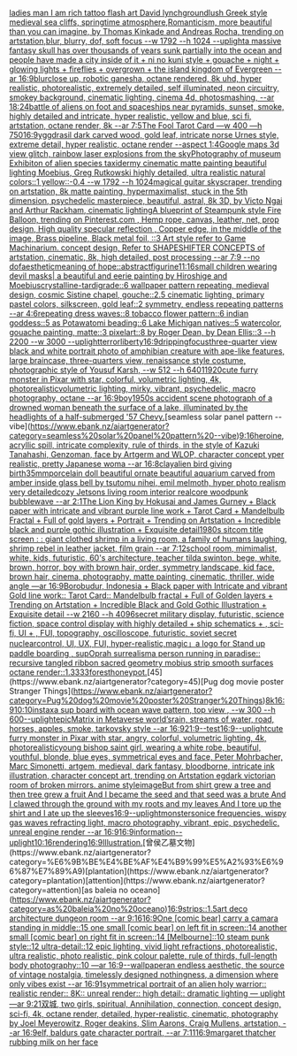 [ladies man I am rich tattoo flash art David lynch](https://www.ebank.nz/aiartgenerator?category=ladies%20man%20I%20am%20rich%20tattoo%20flash%20art%20David%20lynch)[ground](https://www.ebank.nz/aiartgenerator?category=ground)[lush Greek style medieval sea ​​cliffs, springtime atmosphere,Romanticism, more beautiful than you can imagine, by Thomas Kinkade and Andreas Rocha, trending on artstation,blur, blurry, dof, soft focus --w 1792  --h 1024 --uplight](https://www.ebank.nz/aiartgenerator?category=lush%20Greek%20style%20medieval%20sea%20%E2%80%8B%E2%80%8Bcliffs%2C%20springtime%20atmosphere%2CRomanticism%2C%20more%20beautiful%20than%20you%20can%20imagine%2C%20by%20Thomas%20Kinkade%20and%20Andreas%20Rocha%2C%20trending%20on%20artstation%2Cblur%2C%20blurry%2C%20dof%2C%20soft%20focus%20--w%201792%20%20--h%201024%20--uplight)[a massive fantasy skull has over thousands of years sunk partially into the ocean and people have made a city inside of it + ni no kuni style + gouache + night + glowing lights + fireflies + overgrown + the island kingdom of Evergreen --ar 16:9](https://www.ebank.nz/aiartgenerator?category=a%20massive%20fantasy%20skull%20has%20over%20thousands%20of%20years%20sunk%20partially%20into%20the%20ocean%20and%20people%20have%20made%20a%20city%20inside%20of%20it%20%2B%20ni%20no%20kuni%20style%20%2B%20gouache%20%2B%20night%20%2B%20glowing%20lights%20%2B%20fireflies%20%2B%20overgrown%20%2B%20the%20island%20kingdom%20of%20Evergreen%20--ar%2016%3A9)[blur](https://www.ebank.nz/aiartgenerator?category=blur)[close up,  robotic ganesha, octane rendered,  8k uhd,  hyper realistic,  photorealistic,  extremely detailed, self illuminated, neon circuitry, smokey background,  cinematic lighting,  cinema 4d,  photosmashing, --ar 18:24](https://www.ebank.nz/aiartgenerator?category=close%20up%2C%20%20robotic%20ganesha%2C%20octane%20rendered%2C%20%208k%20uhd%2C%20%20hyper%20realistic%2C%20%20photorealistic%2C%20%20extremely%20detailed%2C%20self%20illuminated%2C%20neon%20circuitry%2C%20smokey%20background%2C%20%20cinematic%20lighting%2C%20%20cinema%204d%2C%20%20photosmashing%2C%20--ar%2018%3A24)[battle of aliens on foot and spaceships near pyramids, sunset, smoke, highly detailed and intricate, hyper realistic, yellow and blue, sci fi, artstation, octane render, 8k --ar 7:5](https://www.ebank.nz/aiartgenerator?category=battle%20of%20aliens%20on%20foot%20and%20spaceships%20near%20pyramids%2C%20sunset%2C%20smoke%2C%20highly%20detailed%20and%20intricate%2C%20hyper%20realistic%2C%20yellow%20and%20blue%2C%20sci%20fi%2C%20artstation%2C%20octane%20render%2C%208k%20--ar%207%3A5)[The Fool Tarot Card —w 400 —h 750](https://www.ebank.nz/aiartgenerator?category=The%20Fool%20Tarot%20Card%20%E2%80%94w%20400%20%E2%80%94h%20750)[16:9](https://www.ebank.nz/aiartgenerator?category=16%3A9)[yggdrasil dark carved wood, gold leaf, intricate norse Urnes style, extreme detail, hyper realistic, octane render --aspect 1:4](https://www.ebank.nz/aiartgenerator?category=yggdrasil%20dark%20carved%20wood%2C%20gold%20leaf%2C%20intricate%20norse%20Urnes%20style%2C%20extreme%20detail%2C%20hyper%20realistic%2C%20octane%20render%20--aspect%201%3A4)[Google maps 3d view glitch, rainbow laser explosions from the sky](https://www.ebank.nz/aiartgenerator?category=Google%20maps%203d%20view%20glitch%2C%20rainbow%20laser%20explosions%20from%20the%20sky)[Photography of museum Exhibiton of alien species taxidermy cinematic matte painting beautiful lighting Moebius, Greg Rutkowski highly detailed, ultra realistic natural colors::1 yellow::-0.4 --w 1792 --h 1024](https://www.ebank.nz/aiartgenerator?category=Photography%20of%20museum%20Exhibiton%20of%20alien%20species%20taxidermy%20cinematic%20matte%20painting%20beautiful%20lighting%20Moebius%2C%20Greg%20Rutkowski%20highly%20detailed%2C%20ultra%20realistic%20natural%20colors%3A%3A1%20yellow%3A%3A-0.4%20--w%201792%20--h%201024)[magical guitar skyscraper, trending on artstation, 8k matte painting, hypermaximalist, stuck in the 5th dimension, psychedelic masterpiece, beautiful, astral, 8k 3D, by Victo Ngai and Arthur Rackham, cinematic lighting](https://www.ebank.nz/aiartgenerator?category=magical%20guitar%20skyscraper%2C%20trending%20on%20artstation%2C%208k%20matte%20painting%2C%20hypermaximalist%2C%20stuck%20in%20the%205th%20dimension%2C%20psychedelic%20masterpiece%2C%20beautiful%2C%20astral%2C%208k%203D%2C%20by%20Victo%20Ngai%20and%20Arthur%20Rackham%2C%20cinematic%20lighting)[A blueprint of Steampunk style Fire Balloon,  trending on Pinterest.com  , Hemp rope, canvas, leather, net, prop design, High quality specular reflection , Copper  edge, in the middle of the image, Brass pipeline,  Black metal foil,  ::3  Art style refer to Game Machinarium.  concept design, Refer to SHAPESHIFTER CONCEPTS  of artstation, cinematic,  8k, high detailed,  post processing    --ar 7:9   --no dof](https://www.ebank.nz/aiartgenerator?category=A%20blueprint%20of%20Steampunk%20style%20Fire%20Balloon%2C%20%20trending%20on%20Pinterest.com%20%20%2C%20Hemp%20rope%2C%20canvas%2C%20leather%2C%20net%2C%20prop%20design%2C%20High%20quality%20specular%20reflection%20%2C%20Copper%20%20edge%2C%20in%20the%20middle%20of%20the%20image%2C%20Brass%20pipeline%2C%20%20Black%20metal%20foil%2C%20%20%3A%3A3%20%20Art%20style%20refer%20to%20Game%20Machinarium.%20%20concept%20design%2C%20Refer%20to%20SHAPESHIFTER%20CONCEPTS%20%20of%20artstation%2C%20cinematic%2C%20%208k%2C%20high%20detailed%2C%20%20post%20processing%20%20%20%20--ar%207%3A9%20%20%20--no%20dof)[aesthetic](https://www.ebank.nz/aiartgenerator?category=aesthetic)[meaning of hope::abstract](https://www.ebank.nz/aiartgenerator?category=meaning%20of%20hope%3A%3Aabstract)[figurine](https://www.ebank.nz/aiartgenerator?category=figurine)[11:16](https://www.ebank.nz/aiartgenerator?category=11%3A16)[small children wearing devil masks| a beautiful and eerie painting by Hiroshige and Moebius](https://www.ebank.nz/aiartgenerator?category=small%20children%20wearing%20devil%20masks%7C%20a%20beautiful%20and%20eerie%20painting%20by%20Hiroshige%20and%20Moebius)[crystalline-tardigrade::6 wallpaper pattern repeating, medieval design, cosmic Sistine chapel, gouche::2.5 cinematic lighting, primary pastel colors, silkscreen, gold leaf::2 symmetry, endless repeating patterns --ar 4:6](https://www.ebank.nz/aiartgenerator?category=crystalline-tardigrade%3A%3A6%20wallpaper%20pattern%20repeating%2C%20medieval%20design%2C%20cosmic%20Sistine%20chapel%2C%20gouche%3A%3A2.5%20cinematic%20lighting%2C%20primary%20pastel%20colors%2C%20silkscreen%2C%20gold%20leaf%3A%3A2%20symmetry%2C%20endless%20repeating%20patterns%20--ar%204%3A6)[repeating dress waves::8 tobacco flower pattern::6 indian goddess::5 as Potawatomi beading::6 Lake Michigan natives::5 watercolor, gouache painting, matte::3 pixelart::8 by Roger Dean, by Dean Ellis::3 --h 2200 --w 3000 --uplight](https://www.ebank.nz/aiartgenerator?category=repeating%20dress%20waves%3A%3A8%20tobacco%20flower%20pattern%3A%3A6%20indian%20goddess%3A%3A5%20as%20Potawatomi%20beading%3A%3A6%20Lake%20Michigan%20natives%3A%3A5%20watercolor%2C%20gouache%20painting%2C%20matte%3A%3A3%20pixelart%3A%3A8%20by%20Roger%20Dean%2C%20by%20Dean%20Ellis%3A%3A3%20--h%202200%20--w%203000%20--uplight)[terror](https://www.ebank.nz/aiartgenerator?category=terror)[liberty](https://www.ebank.nz/aiartgenerator?category=liberty)[16:9](https://www.ebank.nz/aiartgenerator?category=16%3A9)[dripping](https://www.ebank.nz/aiartgenerator?category=dripping)[focus](https://www.ebank.nz/aiartgenerator?category=focus)[three-quarter view black and white portrait photo of amphibian creature with ape-like features, large braincase, three-quarters view, renaissance style costume, photographic style of Yousuf Karsh, --w 512 --h 640](https://www.ebank.nz/aiartgenerator?category=three-quarter%20view%20black%20and%20white%20portrait%20photo%20of%20amphibian%20creature%20with%20ape-like%20features%2C%20large%20braincase%2C%20three-quarters%20view%2C%20renaissance%20style%20costume%2C%20photographic%20style%20of%20Yousuf%20Karsh%2C%20--w%20512%20--h%20640)[1](https://www.ebank.nz/aiartgenerator?category=1)[1920](https://www.ebank.nz/aiartgenerator?category=1920)[cute furry monster in Pixar with star, colorful, volumetric lighting, 4k, photorealistic](https://www.ebank.nz/aiartgenerator?category=cute%20furry%20monster%20in%20Pixar%20with%20star%2C%20colorful%2C%20volumetric%20lighting%2C%204k%2C%20photorealistic)[volumetric lighting, mirky, vibrant, psychedelic, macro photography, octane --ar 16:9](https://www.ebank.nz/aiartgenerator?category=volumetric%20lighting%2C%20mirky%2C%20vibrant%2C%20psychedelic%2C%20macro%20photography%2C%20octane%20--ar%2016%3A9)[boy](https://www.ebank.nz/aiartgenerator?category=boy)[1950s accident scene photograph of a drowned woman beneath the surface of a lake, illuminated by the headlights of a half-submerged '57 Chevy.](https://www.ebank.nz/aiartgenerator?category=1950s%20accident%20scene%20photograph%20of%20a%20drowned%20woman%20beneath%20the%20surface%20of%20a%20lake%2C%20illuminated%20by%20the%20headlights%20of%20a%20half-submerged%20%2757%20Chevy.)[seamless solar panel pattern --vibe](https://www.ebank.nz/aiartgenerator?category=seamless%20solar%20panel%20pattern%20--vibe)[9:16](https://www.ebank.nz/aiartgenerator?category=9%3A16)[heroine, acryllic spill, intricate complexity, rule of thirds, in the style of Kazuki Tanahashi, Genzoman, face by Artgerm and WLOP, character concept yper realistic, pretty Japanese woma --ar 16:8](https://www.ebank.nz/aiartgenerator?category=heroine%2C%20acryllic%20spill%2C%20intricate%20complexity%2C%20rule%20of%20thirds%2C%20in%20the%20style%20of%20Kazuki%20Tanahashi%2C%20Genzoman%2C%20face%20by%20Artgerm%20and%20WLOP%2C%20character%20concept%20yper%20realistic%2C%20pretty%20Japanese%20woma%20--ar%2016%3A8)[clay](https://www.ebank.nz/aiartgenerator?category=clay)[alien bird giving birth](https://www.ebank.nz/aiartgenerator?category=alien%20bird%20giving%20birth)[35mm](https://www.ebank.nz/aiartgenerator?category=35mm)[porcelain doll beautiful ornate beautiful aquarium carved from amber inside glass bell by tsutomu nihei, emil melmoth,  hyper photo realism very detailed](https://www.ebank.nz/aiartgenerator?category=porcelain%20doll%20beautiful%20ornate%20beautiful%20aquarium%20carved%20from%20amber%20inside%20glass%20bell%20by%20tsutomu%20nihei%2C%20emil%20melmoth%2C%20%20hyper%20photo%20realism%20very%20detailed)[cozy Jetsons living room interior realcore woodpunk bubblewave --ar 2:1](https://www.ebank.nz/aiartgenerator?category=cozy%20Jetsons%20living%20room%20interior%20realcore%20woodpunk%20bubblewave%20--ar%202%3A1)[The Lion King by Hokusai and James Gurney + Black paper with intricate and vibrant purple line work + Tarot Card + Mandelbulb Fractal + Full of gold layers + Portrait + Trending on Artstation + Incredible black and purple gothic illustration + Exquisite detail](https://www.ebank.nz/aiartgenerator?category=The%20Lion%20King%20by%20Hokusai%20and%20James%20Gurney%20%2B%20Black%20paper%20with%20intricate%20and%20vibrant%20purple%20line%20work%20%2B%20Tarot%20Card%20%2B%20Mandelbulb%20Fractal%20%2B%20Full%20of%20gold%20layers%20%2B%20Portrait%20%2B%20Trending%20on%20Artstation%20%2B%20Incredible%20black%20and%20purple%20gothic%20illustration%20%2B%20Exquisite%20detail)[1980s sitcom title screen : : giant clothed shrimp in a living room, a family of humans laughing, shrimp rebel in leather jacket, film grain --ar 7:12](https://www.ebank.nz/aiartgenerator?category=1980s%20sitcom%20title%20screen%20%3A%20%3A%20giant%20clothed%20shrimp%20in%20a%20living%20room%2C%20a%20family%20of%20humans%20laughing%2C%20shrimp%20rebel%20in%20leather%20jacket%2C%20film%20grain%20--ar%207%3A12)[school room, mimimalist, white, kids, futuristic, 60's architecture, teacher tilda swinton, bege, white, brown, horror, boy with brown hair, order, symmetry landscape, kid face, brown hair, cinema, photography, matte painting, cinematic,  thriller, wide angle —ar 16:9](https://www.ebank.nz/aiartgenerator?category=school%20room%2C%20mimimalist%2C%20white%2C%20kids%2C%20futuristic%2C%2060%27s%20architecture%2C%20teacher%20tilda%20swinton%2C%20bege%2C%20white%2C%20brown%2C%20horror%2C%20boy%20with%20brown%20hair%2C%20order%2C%20symmetry%20landscape%2C%20kid%20face%2C%20brown%20hair%2C%20cinema%2C%20photography%2C%20matte%20painting%2C%20cinematic%2C%20%20thriller%2C%20wide%20angle%20%E2%80%94ar%2016%3A9)[Borobudur, Indonesia + Black paper with Intricate and vibrant Gold line work:: Tarot Card:: Mandelbulb fractal + Full of Golden layers + Trending on Artstation + Incredible Black and Gold Gothic Illustration + Exquisite detail --w 2160  --h 4096](https://www.ebank.nz/aiartgenerator?category=Borobudur%2C%20Indonesia%20%2B%20Black%20paper%20with%20Intricate%20and%20vibrant%20Gold%20line%20work%3A%3A%20Tarot%20Card%3A%3A%20Mandelbulb%20fractal%20%2B%20Full%20of%20Golden%20layers%20%2B%20Trending%20on%20Artstation%20%2B%20Incredible%20Black%20and%20Gold%20Gothic%20Illustration%20%2B%20Exquisite%20detail%20--w%202160%20%20--h%204096)[secret military display, futuristic, science fiction, space control display with highly detailed  + ship schematics  + , sci-fi, UI  + , FUI, topography, oscilloscope, futuristic, soviet secret nuclearcontrol, UI, UX, FUI, hyper-realistic,](https://www.ebank.nz/aiartgenerator?category=secret%20military%20display%2C%20futuristic%2C%20science%20fiction%2C%20space%20control%20display%20with%20highly%20detailed%20%20%2B%20ship%20schematics%20%20%2B%20%2C%20sci-fi%2C%20UI%20%20%2B%20%2C%20FUI%2C%20topography%2C%20oscilloscope%2C%20futuristic%2C%20soviet%20secret%20nuclearcontrol%2C%20UI%2C%20UX%2C%20FUI%2C%20hyper-realistic%2C)[magic」](https://www.ebank.nz/aiartgenerator?category=magic%E3%80%8D)[a logo for Stand up paddle boarding , sup](https://www.ebank.nz/aiartgenerator?category=a%20logo%20for%20Stand%20up%20paddle%20boarding%20%2C%20sup)[Oprah surrealism](https://www.ebank.nz/aiartgenerator?category=Oprah%20surrealism)[a person running in paradise:: recursive tangled ribbon sacred geometry mobius strip smooth surfaces octane render::1.3333](https://www.ebank.nz/aiartgenerator?category=a%20person%20running%20in%20paradise%3A%3A%20recursive%20tangled%20ribbon%20sacred%20geometry%20mobius%20strip%20smooth%20surfaces%20octane%20render%3A%3A1.3333)[forest](https://www.ebank.nz/aiartgenerator?category=forest)[honeypot.](https://www.ebank.nz/aiartgenerator?category=honeypot.)[45](https://www.ebank.nz/aiartgenerator?category=45)[Pug dog movie poster Stranger Things](https://www.ebank.nz/aiartgenerator?category=Pug%20dog%20movie%20poster%20Stranger%20Things)[8k](https://www.ebank.nz/aiartgenerator?category=8k)[16:9](https://www.ebank.nz/aiartgenerator?category=16%3A9)[10:10](https://www.ebank.nz/aiartgenerator?category=10%3A10)[instax](https://www.ebank.nz/aiartgenerator?category=instax)[a sup board with ocean wave pattern, top view , --w 300 --h 600](https://www.ebank.nz/aiartgenerator?category=a%20sup%20board%20with%20ocean%20wave%20pattern%2C%20top%20view%20%2C%20--w%20300%20--h%20600)[--uplight](https://www.ebank.nz/aiartgenerator?category=--uplight)[epic](https://www.ebank.nz/aiartgenerator?category=epic)[Matrix in Metaverse world’s](https://www.ebank.nz/aiartgenerator?category=Matrix%20in%20Metaverse%20world%E2%80%99s)[rain, streams of water, road, horses, apples, smoke, tarkovsky style --ar 16:9](https://www.ebank.nz/aiartgenerator?category=rain%2C%20streams%20of%20water%2C%20road%2C%20horses%2C%20apples%2C%20smoke%2C%20tarkovsky%20style%20--ar%2016%3A9)[21:9](https://www.ebank.nz/aiartgenerator?category=21%3A9)[--test](https://www.ebank.nz/aiartgenerator?category=--test)[16:9](https://www.ebank.nz/aiartgenerator?category=16%3A9)[--uplight](https://www.ebank.nz/aiartgenerator?category=--uplight)[cute furry monster in Pixar with star, angry, colorful, volumetric lighting, 4k, photorealistic](https://www.ebank.nz/aiartgenerator?category=cute%20furry%20monster%20in%20Pixar%20with%20star%2C%20angry%2C%20colorful%2C%20volumetric%20lighting%2C%204k%2C%20photorealistic)[young bishop saint girl, wearing a white robe, beautiful, youthful, blonde, blue eyes, symmetrical eyes and face, Peter Mohrbacher, Marc Simonetti, artgem, medieval, dark fantasy, bloodborne, intricate ink illustration, character concept art, trending on Artstation eg](https://www.ebank.nz/aiartgenerator?category=young%20bishop%20saint%20girl%2C%20wearing%20a%20white%20robe%2C%20beautiful%2C%20youthful%2C%20blonde%2C%20blue%20eyes%2C%20symmetrical%20eyes%20and%20face%2C%20Peter%20Mohrbacher%2C%20Marc%20Simonetti%2C%20artgem%2C%20medieval%2C%20dark%20fantasy%2C%20bloodborne%2C%20intricate%20ink%20illustration%2C%20character%20concept%20art%2C%20trending%20on%20Artstation%20eg)[dark victorian room of broken mirrors. anime style](https://www.ebank.nz/aiartgenerator?category=dark%20victorian%20room%20of%20broken%20mirrors.%20anime%20style)[image](https://www.ebank.nz/aiartgenerator?category=image)[But from shirt grew a tree and then tree grew a fruit And I became the seed and that seed was a brute And I clawed through the ground with my roots and my leaves And I tore up the shirt and I ate up the sleeves](https://www.ebank.nz/aiartgenerator?category=But%20from%20shirt%20grew%20a%20tree%20and%20then%20tree%20grew%20a%20fruit%20And%20I%20became%20the%20seed%20and%20that%20seed%20was%20a%20brute%20And%20I%20clawed%20through%20the%20ground%20with%20my%20roots%20and%20my%20leaves%20And%20I%20tore%20up%20the%20shirt%20and%20I%20ate%20up%20the%20sleeves)[16:9](https://www.ebank.nz/aiartgenerator?category=16%3A9)[--uplight](https://www.ebank.nz/aiartgenerator?category=--uplight)[monster](https://www.ebank.nz/aiartgenerator?category=monster)[sonice frequencies, wispy gas waves refracting light, macro photography, vibrant, epic, psychedelic, unreal engine render --ar 16:9](https://www.ebank.nz/aiartgenerator?category=sonice%20frequencies%2C%20wispy%20gas%20waves%20refracting%20light%2C%20macro%20photography%2C%20vibrant%2C%20epic%2C%20psychedelic%2C%20unreal%20engine%20render%20--ar%2016%3A9)[16:9](https://www.ebank.nz/aiartgenerator?category=16%3A9)[information](https://www.ebank.nz/aiartgenerator?category=information)[--uplight](https://www.ebank.nz/aiartgenerator?category=--uplight)[10:16](https://www.ebank.nz/aiartgenerator?category=10%3A16)[rendering](https://www.ebank.nz/aiartgenerator?category=rendering)[16:9](https://www.ebank.nz/aiartgenerator?category=16%3A9)[Illustration.](https://www.ebank.nz/aiartgenerator?category=Illustration.)[曾侯乙墓文物](https://www.ebank.nz/aiartgenerator?category=%E6%9B%BE%E4%BE%AF%E4%B9%99%E5%A2%93%E6%96%87%E7%89%A9)[plantation](https://www.ebank.nz/aiartgenerator?category=plantation)[attention](https://www.ebank.nz/aiartgenerator?category=attention)[as baleia no oceano](https://www.ebank.nz/aiartgenerator?category=as%20baleia%20no%20oceano)[16:9](https://www.ebank.nz/aiartgenerator?category=16%3A9)[strips::1.5](https://www.ebank.nz/aiartgenerator?category=strips%3A%3A1.5)[art deco architecture dungeon room --ar 9:16](https://www.ebank.nz/aiartgenerator?category=art%20deco%20architecture%20dungeon%20room%20--ar%209%3A16)[16:9](https://www.ebank.nz/aiartgenerator?category=16%3A9)[One [comic bear] carry a camara standing in middle::15 one small [comic bear] on left fit in screen::14 another small [comic bear] on right fit in screen::14 [Melbourne]::10 steam punk style::12 ultra-detail::12 epic lighting, vivid light refractions, photorealistic, ultra realistic, photo realistic, pink colour palette, rule of thirds, full-length body photography::10 —ar 16:9](https://www.ebank.nz/aiartgenerator?category=One%20%5Bcomic%20bear%5D%20carry%20a%20camara%20standing%20in%20middle%3A%3A15%20one%20small%20%5Bcomic%20bear%5D%20on%20left%20fit%20in%20screen%3A%3A14%20another%20small%20%5Bcomic%20bear%5D%20on%20right%20fit%20in%20screen%3A%3A14%20%5BMelbourne%5D%3A%3A10%20steam%20punk%20style%3A%3A12%20ultra-detail%3A%3A12%20epic%20lighting%2C%20vivid%20light%20refractions%2C%20photorealistic%2C%20ultra%20realistic%2C%20photo%20realistic%2C%20pink%20colour%20palette%2C%20rule%20of%20thirds%2C%20full-length%20body%20photography%3A%3A10%20%E2%80%94ar%2016%3A9)[--wallpaper](https://www.ebank.nz/aiartgenerator?category=--wallpaper)[an endless aesthetic, the source of vintage nostalgia, timelessly designed nothingness, a dimension where only vibes exist --ar 16:9](https://www.ebank.nz/aiartgenerator?category=an%20endless%20aesthetic%2C%20the%20source%20of%20vintage%20nostalgia%2C%20timelessly%20designed%20nothingness%2C%20a%20dimension%20where%20only%20vibes%20exist%20--ar%2016%3A9)[1](https://www.ebank.nz/aiartgenerator?category=1)[symmetrical portrait of an alien holy warrior:: realistic render:: 8K:: unreal render:: high detail:: dramatic lighting — uplight —ar 9:21](https://www.ebank.nz/aiartgenerator?category=symmetrical%20portrait%20of%20an%20alien%20holy%20warrior%3A%3A%20realistic%20render%3A%3A%208K%3A%3A%20unreal%20render%3A%3A%20high%20detail%3A%3A%20dramatic%20lighting%20%E2%80%94%20uplight%20%E2%80%94ar%209%3A21)[双城, two girls, spiritual, Annihilation, connection, concept design, sci-fi, 4k, octane render, detailed, hyper-realistic, cinematic, photography by Joel Meyerowitz, Roger deakins, Slim Aarons, Craig Mullens, artstation, --ar 16:9](https://www.ebank.nz/aiartgenerator?category=%E5%8F%8C%E5%9F%8E%2C%20two%20girls%2C%20spiritual%2C%20Annihilation%2C%20connection%2C%20concept%20design%2C%20sci-fi%2C%204k%2C%20octane%20render%2C%20detailed%2C%20hyper-realistic%2C%20cinematic%2C%20photography%20by%20Joel%20Meyerowitz%2C%20Roger%20deakins%2C%20Slim%20Aarons%2C%20Craig%20Mullens%2C%20artstation%2C%20--ar%2016%3A9)[elf, baldurs gate character portrait, --ar 7:11](https://www.ebank.nz/aiartgenerator?category=elf%2C%20baldurs%20gate%20character%20portrait%2C%20--ar%207%3A11)[16:9](https://www.ebank.nz/aiartgenerator?category=16%3A9)[margaret thatcher rubbing milk on her face](https://www.ebank.nz/aiartgenerator?category=margaret%20thatcher%20rubbing%20milk%20on%20her%20face)